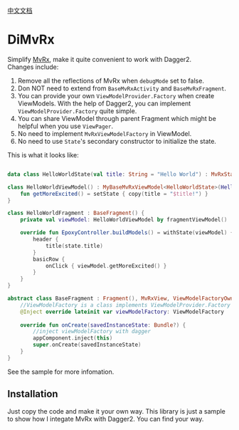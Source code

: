 [中文文档](https://github.com/luozejiaqun/DiMvRx/blob/master/README-CN.md)
# DiMvRx

Simplify [MvRx](https://github.com/airbnb/MvRx), make it quite convenient to work with Dagger2.  
Changes include:  
1. Remove all the reflections of MvRx when `debugMode` set to false.
2. Don NOT need to extend from `BaseMvRxActivity` and `BaseMvRxFragment`.
3. You can provide your own `ViewModelProvider.Factory` when create ViewModels. With the help of Dagger2, you can implement `ViewModelProvider.Factory` quite simple.
4. You can share ViewModel through parent Fragment which might be helpful when you use `ViewPager`.
5. No need to implement `MvRxViewModelFactory` in ViewModel.
6. No need to use `State`'s secondary constructor to initialize the state.

This is what it looks like:
```kotlin

data class HelloWorldState(val title: String = "Hello World") : MvRxState

class HelloWorldViewModel() : MyBaseMvRxViewModel<HelloWorldState>(HelloWorldState()) {
    fun getMoreExcited() = setState { copy(title = "$title!") }
}

class HelloWorldFragment : BaseFragment() {
    private val viewModel: HelloWorldViewModel by fragmentViewModel()

    override fun EpoxyController.buildModels() = withState(viewModel) { state ->
        header {
            title(state.title)
        }
        basicRow { 
            onClick { viewModel.getMoreExcited() }
        }
    }
}

abstract class BaseFragment : Fragment(), MvRxView, ViewModelFactoryOwner {
    //ViewModelFactory is a class implements ViewModelProvider.Factory
    @Inject override lateinit var viewModelFactory: ViewModelFactory
    
    override fun onCreate(savedInstanceState: Bundle?) {
        //inject viewModelFactory with dagger
        appComponent.inject(this)
        super.onCreate(savedInstanceState)
    }
}
```
See the sample for more infomation.

## Installation

Just copy the code and make it your own way. This library is just a sample to show how I integate MvRx with Dagger2. You can find your way.